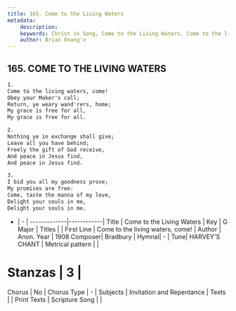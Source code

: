 ```yaml
---
title: 165. Come to the Living Waters
metadata:
    description: 
    keywords: Christ in Song, Come to the Living Waters, Come to the living waters, come!, 
    author: Brian Onang'o
---
```



## 165. COME TO THE LIVING WATERS

```txt
1.
Come to the living waters, come!
Obey your Maker's call;
Return, ye weary wand'rers, home;
My grace is free for all,
My grace is free for all.

2.
Nothing ye in exchange shall give;
Leave all you have behind;
Freely the gift of God receive,
And peace in Jesus find,
And peace in Jesus find.

3.
I bid you all my goodness prove;
My promises are free:
Come, taste the manna of my love,
Delight your souls in me,
Delight your souls in me.
```

- |   -  |
-------------|------------|
Title | Come to the Living Waters |
Key | G Major |
Titles |  |
First Line | Come to the living waters, come! |
Author | Anon.
Year | 1908
Composer| Bradbury |
Hymnal|  - |
Tune| HARVEY&#039;S CHANT |
Metrical pattern | |
# Stanzas | 3 |
Chorus | No |
Chorus Type | - |
Subjects | Invitation and Repentance |
Texts |  |
Print Texts | 
Scripture Song |  |
  
